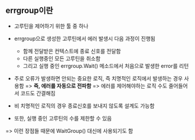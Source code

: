 ## errgroup이란
- 고루틴을 제어하기 위한 툴 중 하나
- errgroup으로 생성한 고루틴에서 에러 발생시 다음 과정이 진행됨
    - 함께 전달받은 컨텍스트에 종료 신호를 전달함
    - 다른 실행중인 모든 고루틴을 취소함
    - 그리고 실행 중인 errgroup.Wait() 메소드에서 처음으로 발생한 error를 리턴

- 주로 오류가 발생하면 안되는 중요한 로직, 즉 치명적인 로직에서 발생하는 경우 사용함
    => **즉, 에러를 자동으로 전파함**
    => 에러를 제어해야하는 로직 수도 줄어들어서 코드도 간결해짐

- 비 치명적인 로직의 경우 종료신호를 보내지 않도록 설계도 가능함

- 또한, 실행 중인 고루틴의 수를 제한할 수 있음

=> 이런 장점들 때문에 WaitGroup() 대신에 사용되기도 함
